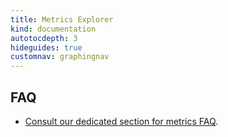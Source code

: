 ```yaml
---
title: Metrics Explorer
kind: documentation
autotocdepth: 3
hideguides: true
customnav: graphingnav
---
```


## FAQ

* [Consult our dedicated section for metrics FAQ][1].

[1]: /graphing/metrics/faq
